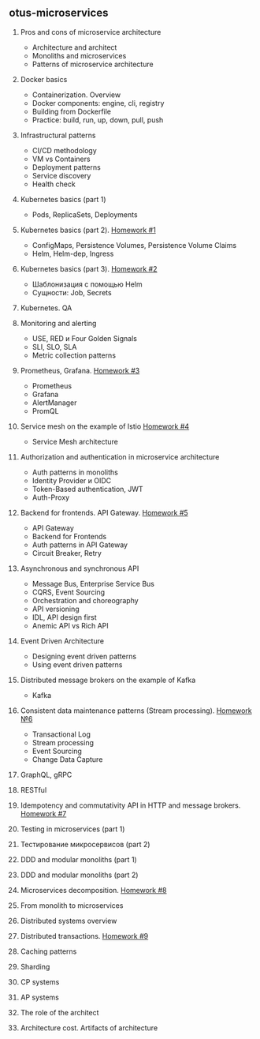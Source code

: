 ## otus-microservices

1. Pros and cons of microservice architecture
    * Architecture and architect
    * Monoliths and microservices
    * Patterns of microservice architecture
    

2. Docker basics
   * Containerization. Overview
   * Docker components: engine, cli, registry
   * Building from Dockerfile
   * Practice: build, run, up, down, pull, push
    

3. Infrastructural patterns
   * CI/CD methodology
   * VM vs Containers
   * Deployment patterns
   * Service discovery 
   * Health check


4. Kubernetes basics (part 1)
   * Pods, ReplicaSets, Deployments


5. Kubernetes basics (part 2). [Homework #1](https://github.com/khaydarov/otus-microservices/tree/main/hw01)
   * ConfigMaps, Persistence Volumes, Persistence Volume Claims
   * Helm, Helm-dep, Ingress 


6. Kubernetes basics (part 3). [Homework #2](https://github.com/khaydarov/otus-microservices/tree/main/hw02)
   * Шаблонизация с помощью Helm
   * Сущности: Job, Secrets


7. Kubernetes. QA
8. Monitoring and alerting
   * USE, RED и Four Golden Signals
   * SLI, SLO, SLA
   * Metric collection patterns
    

9. Prometheus, Grafana. [Homework #3](https://github.com/khaydarov/otus-microservices/tree/main/hw03)
   * Prometheus
   * Grafana
   * AlertManager
   * PromQL 
    

10. Service mesh on the example of Istio [Homework #4](https://github.com/khaydarov/otus-microservices/tree/main/hw04)
    * Service Mesh architecture


11. Authorization and authentication in microservice architecture
    * Auth patterns in monoliths
    * Identity Provider и OIDC
    * Token-Based authentication, JWT
    * Auth-Proxy
    

12. Backend for frontends. API Gateway. [Homework #5](https://github.com/khaydarov/otus-microservices/tree/main/hw05)
    * API Gateway
    * Backend for Frontends
    * Auth patterns in API Gateway
    * Circuit Breaker, Retry


13. Asynchronous and synchronous API
    * Message Bus, Enterprise Service Bus
    * CQRS, Event Sourcing  
    * Orchestration and choreography
    * API versioning
    * IDL, API design first
    * Anemic API vs Rich API


14. Event Driven Architecture
    * Designing event driven patterns
    * Using event driven patterns


15. Distributed message brokers on the example of Kafka
    * Kafka    


16. Consistent data maintenance patterns (Stream processing). [Homework №6]()
    * Transactional Log
    * Stream processing
    * Event Sourcing
    * Change Data Capture


17. GraphQL, gRPC
18. RESTful


19. Idempotency and commutativity API in HTTP and message brokers. [Homework #7]()
20. Testing in microservices (part 1)
21. Тестирование микросервисов (part 2)
22. DDD and modular monoliths (part 1)
23. DDD and modular monoliths (part 2)
24. Microservices decomposition. [Homework #8]()
25. From monolith to microservices
26. Distributed systems overview
27. Distributed transactions. [Homework #9]()
28. Caching patterns
29. Sharding
30. CP systems
31. AP systems
32. The role of the architect
33. Architecture cost. Artifacts of architecture
